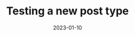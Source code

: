 ---
title: Testing a new post type
date: '2023-01-10'
tags: ['featured','research']
draft: false
summary: blah blah blah
images: []
layout: PostLayout
---